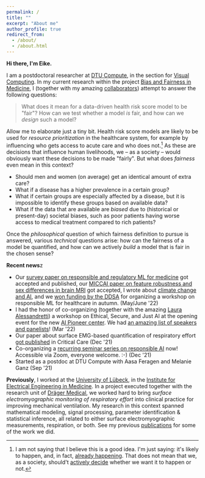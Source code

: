 ```yaml
---
permalink: /
title: ""
excerpt: "About me"
author_profile: true
redirect_from: 
  - /about/
  - /about.html
---
```


**Hi there, I'm Eike.**

I am a postdoctoral researcher at [DTU Compute](https://www.compute.dtu.dk/english), in the section for [Visual Computing](https://www.compute.dtu.dk/english/research/Research-sections/Visual-Computing).
In my current research within the project [Bias and Fairness in Medicine](http://fairmed.compute.dtu.dk/), I (together with my amazing [collaborators](http://fairmed.compute.dtu.dk/team.php)) attempt to answer the following questions: 

> What does it mean for a data-driven health risk score model to be "fair"? How can we test whether a model *is* fair, and how can we *design* such a model?

Allow me to elaborate just a tiny bit. Health risk score models are likely to be used for *resource prioritization* in the healthcare system, for example by influencing who gets access to acute care and who does not.[^1] As these are decisions that influence human livelihoods, we – as a society – would obviously want these decisions to be made "fairly". But what does *fairness* even mean in this context?
- Should men and women (on average) get an identical amount of extra care?
- What if a disease has a higher prevalence in a certain group?
- What if certain groups are especially affected by a disease, but it is impossible to identify these groups based on available data?
- What if the data that are available are *biased* due to (historical or present-day) societal biases, such as poor patients having worse access to medical treatment compared to rich patients?

Once the *philosophical* question of which fairness definition to pursue is answered, various *technical* questions arise: how can the fairness of a model be quantified, and how can we actively *build* a model that is fair in the chosen sense? 

**Recent news**z
- Our [survey paper on responsible and regulatory ML for medicine](doi.org/10.1109/ACCESS.2022.3178382) got accepted and published, our [MICCAI paper on feature robustness and sex differences in brain MRI](https://arxiv.org/abs/2204.01737) got accepted, I wrote about [climate change and AI](https://e-pet.github.io/posts/2022/2022-05-20-is-ai-good-for-the-planet/), and we [won funding by the DDSA](https://www.linkedin.com/feed/update/urn:li:activity:6933397159853621249/) for organizing a workshop on responsible ML for healthcare in autumn. (May/June '22)
- I had the honor of co-organizing (together with the amazing [Laura Alessandretti](https://laura.alessandretti.com/home)) a workshop on Ethical, Secure, and Just AI at the opening event for the new [AI Pioneer center](https://di.ku.dk/ai-centre/). We had [an amazing list of speakers and panelists](https://twitter.com/lau_retti/status/1508417371085709313/photo/1)! (Mar '22)
- Our paper about surface EMG-based quantification of respiratory effort [got published](https://ccforum.biomedcentral.com/articles/10.1186/s13054-021-03833-w) in Critical Care (Dec '21)
- Co-organizing a [recurring seminar series on responsible AI](http://fairmed.compute.dtu.dk/seminar.php) now! Accessible via Zoom, everyone welcome. :-) (Dec '21)
- Started as a postdoc at DTU Compute with Aasa Feragen and Melanie Ganz (Sep '21)

**Previously**, I worked at the [University of Lübeck](https://www.uni-luebeck.de/en/university/university.html), in the [Institute for Electrical Engineering in Medicine](https://www.ime.uni-luebeck.de/institute.html). 
In a project executed together with the research unit of [Dräger Medical](https://www.draeger.com/en-us_us/Home), we worked hard to bring *surface electromyographic monitoring of respiratory effort* into clinical practice for improving mechanical ventilation.
My research in this context spanned mathematical modeling, signal processing, parameter identification & statistical inference, all related to either surface electromyographic measurements, respiration, or both.
See my previous [publications](publications.md) for some of the work we did.

[^1]: I am not saying that I believe this is a good idea. I'm just saying: it's likely to happen, and, in fact, [already happening](https://www.science.org/doi/10.1126/science.aax2342). That does not mean that we, as a society, should't [actively decide](https://afog.berkeley.edu/programs/the-refusal-conference#overview) whether we want it to happen or not.
